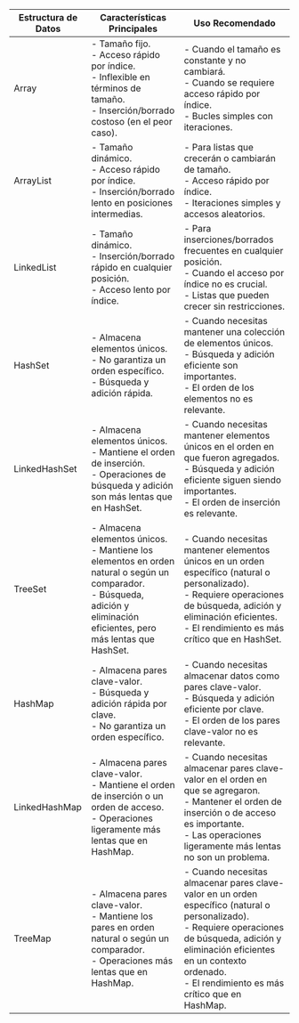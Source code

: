 
| Estructura de Datos | Características Principales | Uso Recomendado |
|---------------------|----------------------------|-----------------|
| Array               | - Tamaño fijo.<br>- Acceso rápido por índice.<br>- Inflexible en términos de tamaño.<br>- Inserción/borrado costoso (en el peor caso). | - Cuando el tamaño es constante y no cambiará.<br>- Cuando se requiere acceso rápido por índice.<br>- Bucles simples con iteraciones. |
| ArrayList           | - Tamaño dinámico.<br>- Acceso rápido por índice.<br>- Inserción/borrado lento en posiciones intermedias. | - Para listas que crecerán o cambiarán de tamaño.<br>- Acceso rápido por índice.<br>- Iteraciones simples y accesos aleatorios. |
| LinkedList          | - Tamaño dinámico.<br>- Inserción/borrado rápido en cualquier posición.<br>- Acceso lento por índice. | - Para inserciones/borrados frecuentes en cualquier posición.<br>- Cuando el acceso por índice no es crucial.<br>- Listas que pueden crecer sin restricciones. |
| HashSet             | - Almacena elementos únicos.<br>- No garantiza un orden específico.<br>- Búsqueda y adición rápida. | - Cuando necesitas mantener una colección de elementos únicos.<br>- Búsqueda y adición eficiente son importantes.<br>- El orden de los elementos no es relevante. |
| LinkedHashSet       | - Almacena elementos únicos.<br>- Mantiene el orden de inserción.<br>- Operaciones de búsqueda y adición son más lentas que en HashSet. | - Cuando necesitas mantener elementos únicos en el orden en que fueron agregados.<br>- Búsqueda y adición eficiente siguen siendo importantes.<br>- El orden de inserción es relevante. |
| TreeSet             | - Almacena elementos únicos.<br>- Mantiene los elementos en orden natural o según un comparador.<br>- Búsqueda, adición y eliminación eficientes, pero más lentas que HashSet. | - Cuando necesitas mantener elementos únicos en un orden específico (natural o personalizado).<br>- Requiere operaciones de búsqueda, adición y eliminación eficientes.<br>- El rendimiento es más crítico que en HashSet. |
| HashMap             | - Almacena pares clave-valor.<br>- Búsqueda y adición rápida por clave.<br>- No garantiza un orden específico. | - Cuando necesitas almacenar datos como pares clave-valor.<br>- Búsqueda y adición eficiente por clave.<br>- El orden de los pares clave-valor no es relevante. |
| LinkedHashMap     | - Almacena pares clave-valor.<br>- Mantiene el orden de inserción o un orden de acceso.<br>- Operaciones ligeramente más lentas que en HashMap. | - Cuando necesitas almacenar pares clave-valor en el orden en que se agregaron.<br>- Mantener el orden de inserción o de acceso es importante.<br>- Las operaciones ligeramente más lentas no son un problema. |
| TreeMap             | - Almacena pares clave-valor.<br>- Mantiene los pares en orden natural o según un comparador.<br>- Operaciones más lentas que en HashMap. | - Cuando necesitas almacenar pares clave-valor en un orden específico (natural o personalizado).<br>- Requiere operaciones de búsqueda, adición y eliminación eficientes en un contexto ordenado.<br>- El rendimiento es más crítico que en HashMap. |
